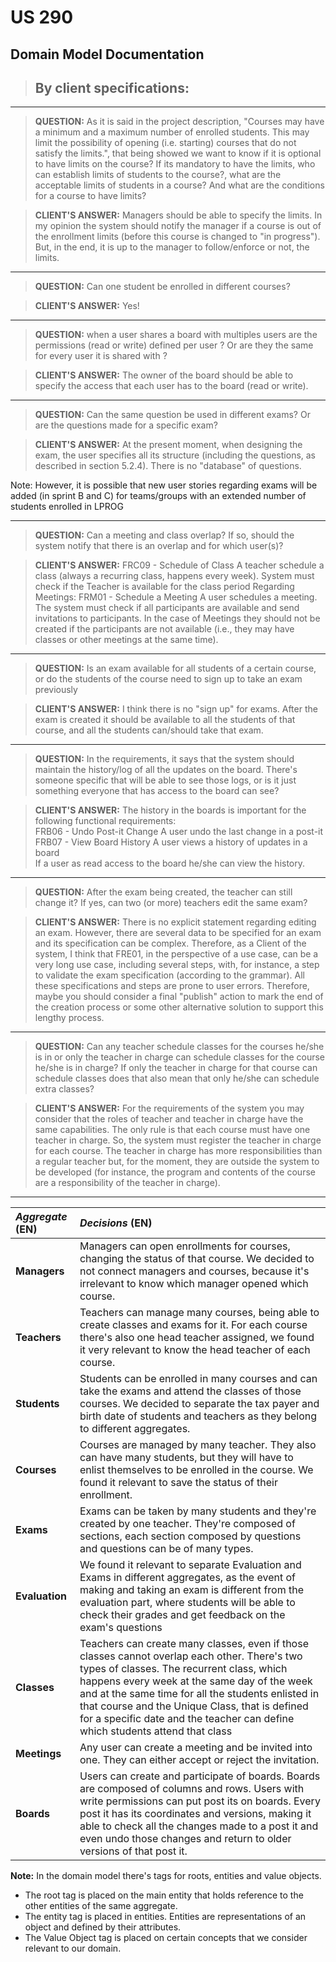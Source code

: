 # US 290

## Domain Model Documentation

>## By client specifications:

---
>**QUESTION:** As it is said in the project description, "Courses may have a minimum and a maximum number of enrolled students. This may limit the possibility of opening (i.e. starting) courses that do not satisfy the limits.", that being showed we want to know if it is optional to have limits on the course?
If its mandatory to have the limits, who can establish limits of students  to the course?, what are the acceptable limits of students in a course? And what are the conditions for a course to have limits?

> **CLIENT'S ANSWER:** Managers should be able to specify the limits. In my opinion the system should notify the manager if a course is out of the enrollment limits (before this course is changed to "in progress"). But, in the end, it is up to the manager to follow/enforce or not, the limits.

---

>**QUESTION:** Can one student be enrolled in different courses?

>**CLIENT'S ANSWER:** Yes!

---

>**QUESTION:** when a user shares a board with multiples users are the permissions (read or write) defined per user ?
Or are they the same for every user it is shared with ?

>**CLIENT'S ANSWER:** The owner of the board should be able to specify the access that each user has to the board (read or write).

---


>**QUESTION:** Can the same question be used in different exams? Or are the questions made for a specific exam?


>**CLIENT'S ANSWER:** At the present moment, when designing the exam, the user specifies all its structure (including the questions, as described in section 5.2.4). There is no "database" of questions.

Note: However, it is possible that new user stories regarding exams will be added (in sprint B and C) for teams/groups with an extended number of students enrolled in LPROG

---


>**QUESTION:** Can a meeting and class overlap? If so, should the system notify that there is an overlap and for which user(s)?

>**CLIENT'S ANSWER:** FRC09 - Schedule of Class A teacher schedule a class (always a recurring class, happens every week). System must check if the Teacher is available for the class period
Regarding Meetings: FRM01 - Schedule a Meeting A user schedules a meeting. The system must check if all participants are available and send invitations to participants.
In the case of Meetings they should not be created if the participants are not available (i.e., they may have classes or other meetings at the same time).

---


>**QUESTION:** Is an exam available for all students of a certain course, or do the students of the course need to sign up to take an exam previously

>**CLIENT'S ANSWER:** I think there is no "sign up" for exams. After the exam is created it should be available to all the students of that course, and all the students can/should take that exam.

---

>**QUESTION:** In the requirements, it says that the system should maintain the history/log of all the updates on the board. There's someone specific that will be able to see those logs, or is it just something everyone that has access to the board can see?

>**CLIENT'S ANSWER:** The history in the boards is important for the following functional requirements:<br/>
FRB06 - Undo Post-it Change A user undo the last change in a post-it<br/>
FRB07 - View Board History A user views a history of updates in a board<br/>
If a user as read access to the board he/she can view the history.

---


>**QUESTION:** After the exam being created, the teacher can still change it? If yes, can two (or more) teachers edit the same exam?

>**CLIENT'S ANSWER:** There is no explicit statement regarding editing an exam. However, there are several data to be specified for an exam and its specification can be complex. Therefore, as a Client of the system, I think that FRE01, in the perspective of a use case, can be a very long use case, including several steps, with, for instance, a step to validate the exam specification (according to the grammar). All these specifications and steps are prone to user errors. Therefore, maybe you should consider a final "publish" action to mark the end of the creation process or some other alternative solution to support this lengthy process.

---

>**QUESTION:** Can any teacher schedule classes for the courses he/she is in or only the teacher in charge can schedule classes for the course he/she is in charge?
If only the teacher in charge for that course can schedule classes does that also mean that only he/she can schedule extra classes?

>**CLIENT'S ANSWER:** For the requirements of the system you may consider that the roles of teacher and teacher in charge have the same capabilities. The only rule is that each course must have one teacher in charge. So, the system must register the teacher in charge for each course.
The teacher in charge has more responsibilities than a regular teacher but, for the moment, they are outside the system to be developed (for instance, the program and contents of the course are a responsibility of the teacher in charge).

---


| **_Aggregate_** (EN) | **_Decisions_** (EN)                                                                                                                                                                                                                                                                                                                                                               |                                       
|:---------------------|:-----------------------------------------------------------------------------------------------------------------------------------------------------------------------------------------------------------------------------------------------------------------------------------------------------------------------------------------------------------------------------------|
| **Managers**         | Managers can open enrollments for courses, changing the status of that course. We decided to not connect managers and courses, because it's irrelevant to know which manager opened which course.                                                                                                                                                                                  |
| **Teachers**         | Teachers can manage many courses, being able to create classes and exams for it. For each course there's also one head teacher assigned, we found it very relevant to know the head teacher of each course.                                                                                                                                                                        |
| **Students**         | Students can be enrolled in many courses and can take the exams and attend the classes of those courses. We decided to separate the tax payer and birth date of students and teachers as they belong to different aggregates.                                                                                                                                                      |
| **Courses**          | Courses are managed by many teacher. They also can have many students, but they will have to enlist themselves to be enrolled in the course. We found it relevant to save the status of their enrollment.                                                                                                                                                                          |
| **Exams**            | Exams can be taken by many students and they're created by one teacher. They're composed of sections, each section composed by questions and questions can be of many types.                                                                                                                                                                                                       |
| **Evaluation**       | We found it relevant to separate Evaluation and Exams in different aggregates, as the event of making and taking an exam is different from the evaluation part, where students will be able to check their grades and get feedback on the exam's questions                                                                                                                         |
| **Classes**          | Teachers can create many classes, even if those classes cannot overlap each other. There's two types of classes. The recurrent class, which happens every week at the same day of the week and at the same time for all the students enlisted in that course and the Unique Class, that is defined for a specific date and the teacher can define which students attend that class |
| **Meetings**         | Any user can create a meeting and be invited into one. They can either accept or reject the invitation.                                                                                                                                                                                                                                                                            |
| **Boards**           | Users can create and participate of boards. Boards are composed of columns and rows. Users with write permissions can put post its on boards. Every post it has its coordinates and versions, making it able to check all the changes made to a post it and even undo those changes and return to older versions of that post it.                                                  |

**Note:** In the domain model there's tags for roots, entities and value objects. 
- The root tag is placed on the main entity that holds reference to the other entities of the same aggregate.
- The entity tag is placed in entities. Entities are representations of an object and defined by their attributes.
- The Value Object tag is placed on certain concepts that we consider relevant to our domain.